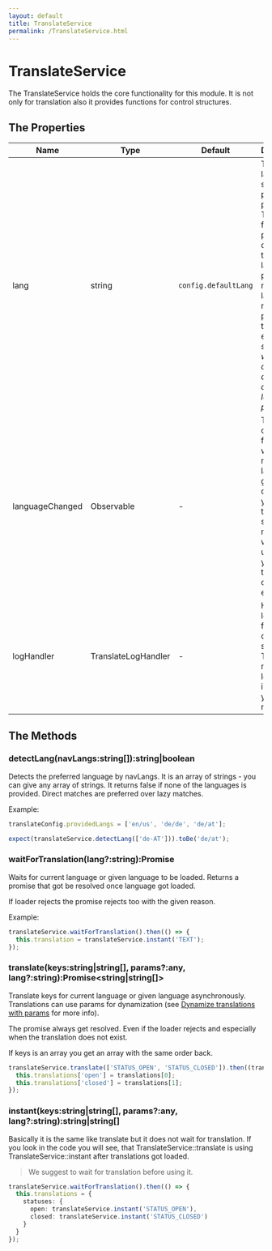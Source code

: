 ```yaml
---
layout: default
title: TranslateService
permalink: /TranslateService.html
---
```

# TranslateService

The TranslateService holds the core functionality for this module. It is not only for translation also
it provides functions for control structures.

## The Properties

| Name            | Type                | Default              | Description |
|-----------------|---------------------|----------------------|-------------|
| lang            | string              | `config.defaultLang` | The language is stored in a private property. The setter for this property is checking if the language is provided or not. If the language is not provided it throws an error. *We suggest to write a try catch around it or check if the language is provided.* |
| languageChanged | Observable<string>  | -                    | The observer fires next when a new language get changed. If you use translate service maybe you want to update your translations on this event. |
| logHandler      | TranslateLogHandler | -                    | Holds the logHandler for other control structures. This is more or less internal - you should not use it. |

## The Methods

### detectLang(navLangs:string[]):string|boolean  
Detects the preferred language by navLangs. It is an array of strings - you can give any array
of strings. It returns false if none of the languages is provided. Direct matches are preferred
over lazy matches.

Example:
```js
translateConfig.providedLangs = ['en/us', 'de/de', 'de/at'];

expect(translateService.detectLang(['de-AT'])).toBe('de/at');
```

### waitForTranslation(lang?:string):Promise<void>   
Waits for current language or given language to be loaded. Returns a promise that got be 
resolved once language got loaded.

If loader rejects the promise rejects too with the given reason.

Example:

```ts
translateService.waitForTranslation().then(() => {
  this.translation = translateService.instant('TEXT');
});
```

### translate(keys:string|string[], params?:any, lang?:string):Promise<string|string[]>
Translate keys for current language or given language asynchronously. Translations can use
params for dynamization (see [Dynamize translations with params](docs/dynamize.md) for more info).

The promise always get resolved. Even if the loader rejects and especially when the translation
does not exist.

If keys is an array you get an array with the same order back.

```ts
translateService.translate(['STATUS_OPEN', 'STATUS_CLOSED']).then((translations) => {
  this.translations['open'] = translations[0];
  this.translations['closed'] = translations[1];
});
```

### instant(keys:string|string[], params?:any, lang?:string):string|string[]
Basically it is the same like translate but it does not wait for translation. If you look in the code
you will see, that TranslateService::translate is using TranslateService::instant after translations
got loaded.

> We suggest to wait for translation before using it.

```ts
translateService.waitForTranslation().then(() => {
  this.translations = {
    statuses: {
      open: translateService.instant('STATUS_OPEN'),
      closed: translateService.instant('STATUS_CLOSED')
    }
  }
});
```

